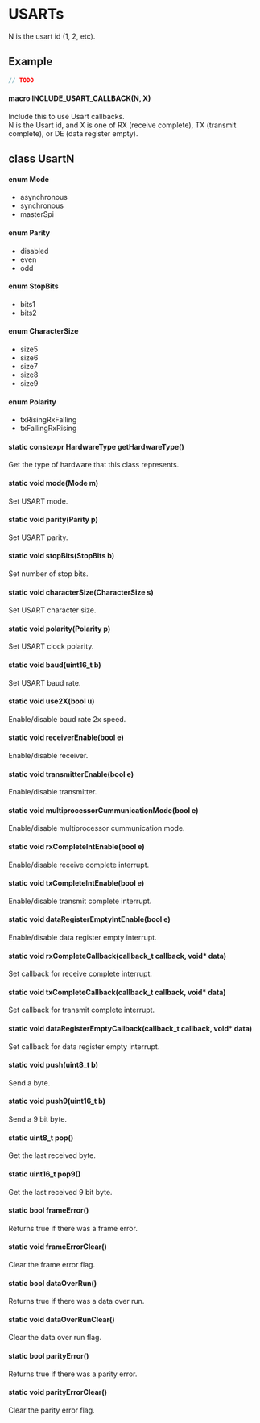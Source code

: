 # USARTs

N is the usart id (1, 2, etc).

## Example

```c++
// TODO
```

#### macro INCLUDE_USART_CALLBACK(N, X)
Include this to use Usart callbacks.<br>
N is the Usart id, and X is one of RX (receive complete), TX (transmit
complete), or DE (data register empty).

## class UsartN

#### enum Mode
* asynchronous
* synchronous
* masterSpi

#### enum Parity
* disabled
* even
* odd

#### enum StopBits
* bits1
* bits2

#### enum CharacterSize
* size5
* size6
* size7
* size8
* size9

#### enum Polarity
* txRisingRxFalling
* txFallingRxRising

#### static constexpr HardwareType getHardwareType()
Get the type of hardware that this class represents.

#### static void mode(Mode m)
Set USART mode.

#### static void parity(Parity p)
Set USART parity.

#### static void stopBits(StopBits b)
Set number of stop bits.

#### static void characterSize(CharacterSize s)
Set USART character size.

#### static void polarity(Polarity p)
Set USART clock polarity.

#### static void baud(uint16_t b)
Set USART baud rate.

#### static void use2X(bool u)
Enable/disable baud rate 2x speed.

#### static void receiverEnable(bool e)
Enable/disable receiver.

#### static void transmitterEnable(bool e)
Enable/disable transmitter.

#### static void multiprocessorCummunicationMode(bool e)
Enable/disable multiprocessor cummunication mode.

#### static void rxCompleteIntEnable(bool e)
Enable/disable receive complete interrupt.

#### static void txCompleteIntEnable(bool e)
Enable/disable transmit complete interrupt.

#### static void dataRegisterEmptyIntEnable(bool e)
Enable/disable data register empty interrupt.

#### static void rxCompleteCallback(callback_t callback, void\* data)
Set callback for receive complete interrupt.

#### static void txCompleteCallback(callback_t callback, void\* data)
Set callback for transmit complete interrupt.

#### static void dataRegisterEmptyCallback(callback_t callback, void\* data)
Set callback for data register empty interrupt.

#### static void push(uint8_t b)
Send a byte.

#### static void push9(uint16_t b)
Send a 9 bit byte.

#### static uint8_t pop()
Get the last received byte.

#### static uint16_t pop9()
Get the last received 9 bit byte.

#### static bool frameError()
Returns true if there was a frame error.

#### static void frameErrorClear()
Clear the frame error flag.

#### static bool dataOverRun()
Returns true if there was a data over run.

#### static void dataOverRunClear()
Clear the data over run flag.

#### static bool parityError()
Returns true if there was a parity error.

#### static void parityErrorClear()
Clear the parity error flag.
